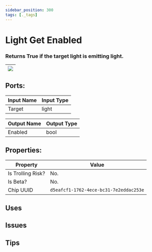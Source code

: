 ```yaml
---
sidebar_position: 300
tags: [._tags]
---
```


# Light Get Enabled


### Returns True if the target light is emitting light.

| ![](https://images-ext-2.discordapp.net/external/MPmIaQzlEPmgGWlgi-WxBBXt0Bjv_zWPkg1y1f_sy3s/https/www.recroomcircuits.com/image/circuit/absolute-value?width=206&height=108) |
|-----|

## Ports:

| Input Name | Input Type |
|-----------|-----------|
| Target | light |

| Output Name | Output Type |
|-----------|-----------|
| Enabled | bool |

## Properties:

| Property  | Value |
|-------------------|-----------|
| Is Trolling Risk? | No. |
| Is Beta? | No. |
| Chip UUID | `d5eafcf1-1762-4ece-bc31-7e2eddac253e` |

## Uses

## Issues

## Tips